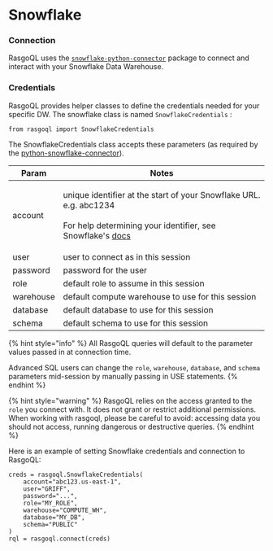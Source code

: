 # Snowflake

### Connection

RasgoQL uses the [`snowflake-python-connector`](https://pypi.org/project/snowflake-connector-python/) package to connect and interact with your Snowflake Data Warehouse.

### Credentials

RasgoQL provides helper classes to define the credentials needed for your specific DW. The snowflake class is named `SnowflakeCredentials` :

```
from rasgoql import SnowflakeCredentials
```

The SnowflakeCredentials class accepts these parameters (as required by the [python-snowflake-connector](https://docs.snowflake.com/en/user-guide/python-connector-example.html#connecting-using-the-default-authenticator)).

| Param     | Notes                                                                                                                                                                                                                                                                                    |
| --------- | ---------------------------------------------------------------------------------------------------------------------------------------------------------------------------------------------------------------------------------------------------------------------------------------- |
| account   | <p>unique identifier at the start of your Snowflake URL. e.g. abc1234<br><br>For help determining your identifier, see Snowflake's <a href="https://docs.snowflake.com/en/user-guide/admin-account-identifier.html#account-identifier-formats-by-cloud-platform-and-region">docs</a></p> |
| user      | user to connect as in this session                                                                                                                                                                                                                                                       |
| password  | password for the user                                                                                                                                                                                                                                                                    |
| role      | default role to assume in this session                                                                                                                                                                                                                                                   |
| warehouse | default compute warehouse to use for this session                                                                                                                                                                                                                                        |
| database  | default database to use for this session                                                                                                                                                                                                                                                 |
| schema    | default schema to use for this session                                                                                                                                                                                                                                                   |

{% hint style="info" %}
All RasgoQL queries will default to the parameter values passed in at connection time.

Advanced SQL users can change the `role`, `warehouse`, `database`, and `schema` parameters mid-session by manually passing in USE statements.&#x20;
{% endhint %}

{% hint style="warning" %}
RasgoQL relies on the access granted to the `role` you connect with. It does not grant or restrict additional permissions. When working with rasgoql, please be careful to avoid: accessing data you should not access, running dangerous or destructive queries.
{% endhint %}

Here is an example of setting Snowflake credentials and connection to RasgoQL:

```
creds = rasgoql.SnowflakeCredentials(
    account="abc123.us-east-1",
    user="GRIFF",
    password="...",
    role="MY_ROLE",
    warehouse="COMPUTE_WH",
    database="MY_DB",
    schema="PUBLIC"
)
rql = rasgoql.connect(creds)
```
